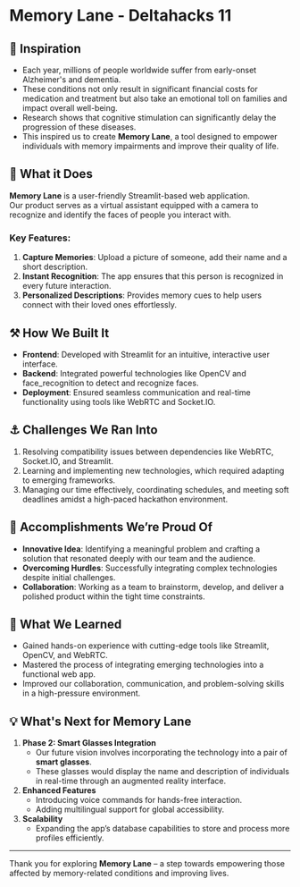 # Memory Lane - Deltahacks 11

## 🌟 Inspiration
- Each year, millions of people worldwide suffer from early-onset Alzheimer's and dementia.  
- These conditions not only result in significant financial costs for medication and treatment but also take an emotional toll on families and impact overall well-being.  
- Research shows that cognitive stimulation can significantly delay the progression of these diseases.  
- This inspired us to create **Memory Lane**, a tool designed to empower individuals with memory impairments and improve their quality of life.  

## 🏡 What it Does
**Memory Lane** is a user-friendly Streamlit-based web application.  
Our product serves as a virtual assistant equipped with a camera to recognize and identify the faces of people you interact with.  
### Key Features:
1. **Capture Memories**: Upload a picture of someone, add their name and a short description.  
2. **Instant Recognition**: The app ensures that this person is recognized in every future interaction.  
3. **Personalized Descriptions**: Provides memory cues to help users connect with their loved ones effortlessly.  

## ⚒️ How We Built It
- **Frontend**: Developed with Streamlit for an intuitive, interactive user interface.  
- **Backend**: Integrated powerful technologies like OpenCV and face_recognition to detect and recognize faces.  
- **Deployment**: Ensured seamless communication and real-time functionality using tools like WebRTC and Socket.IO.  

## ⚓ Challenges We Ran Into
1. Resolving compatibility issues between dependencies like WebRTC, Socket.IO, and Streamlit.  
2. Learning and implementing new technologies, which required adapting to emerging frameworks.  
3. Managing our time effectively, coordinating schedules, and meeting soft deadlines amidst a high-paced hackathon environment.  

## 🥇 Accomplishments We’re Proud Of
- **Innovative Idea**: Identifying a meaningful problem and crafting a solution that resonated deeply with our team and the audience.  
- **Overcoming Hurdles**: Successfully integrating complex technologies despite initial challenges.  
- **Collaboration**: Working as a team to brainstorm, develop, and deliver a polished product within the tight time constraints.  

## 📝 What We Learned
- Gained hands-on experience with cutting-edge tools like Streamlit, OpenCV, and WebRTC.  
- Mastered the process of integrating emerging technologies into a functional web app.  
- Improved our collaboration, communication, and problem-solving skills in a high-pressure environment.  

## 💡 What's Next for Memory Lane
1. **Phase 2: Smart Glasses Integration**  
   - Our future vision involves incorporating the technology into a pair of **smart glasses**.  
   - These glasses would display the name and description of individuals in real-time through an augmented reality interface.  
2. **Enhanced Features**  
   - Introducing voice commands for hands-free interaction.  
   - Adding multilingual support for global accessibility.  
3. **Scalability**  
   - Expanding the app’s database capabilities to store and process more profiles efficiently.  

---

Thank you for exploring **Memory Lane** – a step towards empowering those affected by memory-related conditions and improving lives.  
